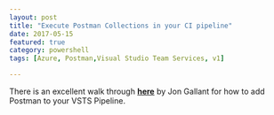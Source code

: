 ```yaml
---
layout: post
title: "Execute Postman Collections in your CI pipeline"
date: 2017-05-15
featured: true
category: powershell
tags: [Azure, Postman,Visual Studio Team Services, v1]

---
```

There is an excellent walk through __[here](https://blog.jongallant.com/2017/04/postman-newman-vsts-continuous-integration/)__
 by Jon Gallant for how to add Postman to your VSTS Pipeline.

